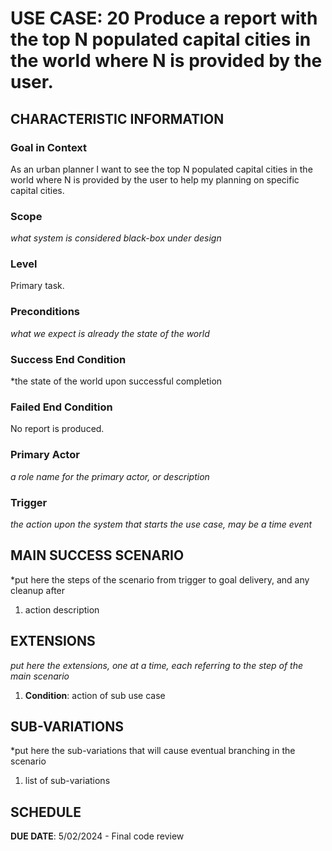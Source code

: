 # USE CASE: 20 Produce a report with the top N populated capital cities in the world where N is provided by the user.

## CHARACTERISTIC INFORMATION

### Goal in Context

As an urban planner I want to see the top N populated capital cities in the world where N is provided by the user to help my planning on specific capital cities.

### Scope

*what system is considered black-box under design*

### Level

Primary task.

### Preconditions

*what we expect is already the state of the world*

### Success End Condition

*the state of the world upon successful completion

### Failed End Condition

No report is produced.

### Primary Actor

*a role name for the primary actor, or description*

### Trigger

*the action upon the system that starts the use case, may be a time event*

## MAIN SUCCESS SCENARIO

*put here the steps of the scenario from trigger to goal delivery, and any cleanup after

1. action description

## EXTENSIONS

*put here the extensions, one at a time, each referring to the step of the main scenario*

1. **Condition**: action of sub use case

## SUB-VARIATIONS

*put here the sub-variations that will cause eventual branching in the scenario

1. list of sub-variations

## SCHEDULE

**DUE DATE**: 5/02/2024 - Final code review